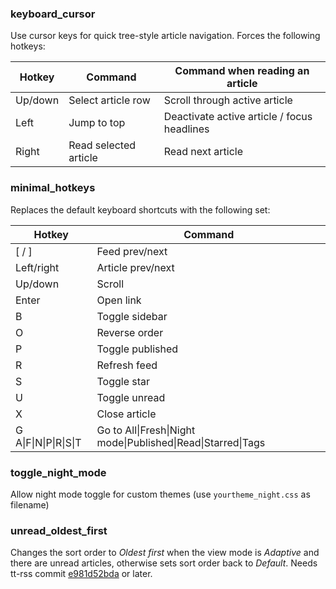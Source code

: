 ### keyboard_cursor
Use cursor keys for quick tree-style article navigation. Forces the following hotkeys:

Hotkey | Command | Command when reading an article
--- | --- | ---
Up/down | Select article row | Scroll through active article
Left | Jump to top | Deactivate active article / focus headlines
Right | Read selected article | Read next article

### minimal_hotkeys
Replaces the default keyboard shortcuts with the following set:

Hotkey | Command
--- | ---
[ / ] | Feed prev/next
Left/right | Article prev/next
Up/down | Scroll
Enter | Open link
B | Toggle sidebar
O | Reverse order
P | Toggle published
R | Refresh feed
S | Toggle star
U | Toggle unread
X | Close article
G A\|F\|N\|P\|R\|S\|T | Go to All\|Fresh\|Night mode\|Published\|Read\|Starred\|Tags

### toggle_night_mode
Allow night mode toggle for custom themes (use `yourtheme_night.css` as filename)

### unread_oldest_first
Changes the sort order to _Oldest first_ when the view mode is _Adaptive_ and there are unread articles, otherwise sets sort order back to _Default_. Needs tt-rss commit [e981d52bda](https://git.tt-rss.org/fox/tt-rss/src/e981d52bdabbb0893ac69b29d7690d0bb63fbc14) or later.